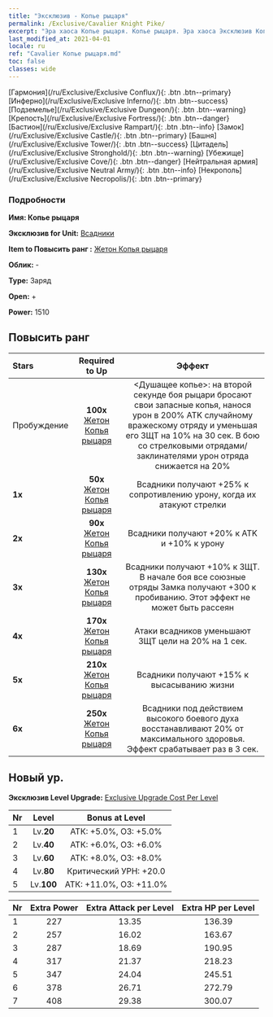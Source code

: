 ```yaml
---
title: "Эксклюзив - Копье рыцаря"
permalink: /Exclusive/Cavalier Knight Pike/
excerpt: "Эра хаоса Копье рыцаря. Копье рыцаря. Эра хаоса Эксклюзив Копье рыцаря. Всадники Эксклюзив."
last_modified_at: 2021-04-01
locale: ru
ref: "Cavalier Копье рыцаря.md"
toc: false
classes: wide
---
```

 [Гармония](/ru/Exclusive/Exclusive Conflux/){: .btn .btn--primary} [Инферно](/ru/Exclusive/Exclusive Inferno/){: .btn .btn--success} [Подземелье](/ru/Exclusive/Exclusive Dungeon/){: .btn .btn--warning} [Крепость](/ru/Exclusive/Exclusive Fortress/){: .btn .btn--danger} [Бастион](/ru/Exclusive/Exclusive Rampart/){: .btn .btn--info} [Замок](/ru/Exclusive/Exclusive Castle/){: .btn .btn--primary} [Башня](/ru/Exclusive/Exclusive Tower/){: .btn .btn--success} [Цитадель](/ru/Exclusive/Exclusive Stronghold/){: .btn .btn--warning} [Убежище](/ru/Exclusive/Exclusive Cove/){: .btn .btn--danger} [Нейтральная армия](/ru/Exclusive/Exclusive Neutral Army/){: .btn .btn--info} [Некрополь](/ru/Exclusive/Exclusive Necropolis/){: .btn .btn--primary} 

### Подробности
 **Имя: Копье рыцаря** 

 **Эксклюзив for Unit:** [Всадники](/ru/units/Cavalier/) 

 **Item to Повысить ранг :** [Жетон Копья рыцаря](/ru/Items/con_916/)

 **Облик:** -

 **Type:** Заряд

 **Open:** +

 **Power:** 1510

## Повысить ранг 

  |     Stars    |  Required to Up | Эффект |
  |:-------------|:---------------:|:---------------:|
  |  Пробуждение  | **100x** [Жетон Копья рыцаря](/ru/Items/con_916/) | <Душащее копье>: на второй секунде боя рыцари бросают свои запасные копья, нанося урон в 200% ATK случайному вражескому отряду и уменьшая его ЗЩТ на 10% на 30 сек. В бою со стрелковыми отрядами/заклинателями урон отряда снижается на 20% |
  | **1x** <i class="fas fa-star"/> | **50x** [Жетон Копья рыцаря](/ru/Items/con_916/) | Всадники получают +25% к сопротивлению урону, когда их атакуют стрелки |
  | **2x** <i class="fas fa-star"/> | **90x** [Жетон Копья рыцаря](/ru/Items/con_916/) | Всадники получают +20% к ATK и +10% к урону |
  | **3x** <i class="fas fa-star"/> | **130x** [Жетон Копья рыцаря](/ru/Items/con_916/) | Всадники получают +10% к ЗЩТ. В начале боя все союзные отряды Замка получают +300 к пробиванию. Этот эффект не может быть рассеян |
  | **4x** <i class="fas fa-star"/> | **170x** [Жетон Копья рыцаря](/ru/Items/con_916/) | Атаки всадников уменьшают ЗЩТ цели на 20% на 1 сек. |
  | **5x** <i class="fas fa-star"/> | **210x** [Жетон Копья рыцаря](/ru/Items/con_916/) | Всадники получают +15% к высасыванию жизни |
  | **6x** <i class="fas fa-star"/> | **250x** [Жетон Копья рыцаря](/ru/Items/con_916/) | Всадники под действием высокого боевого духа восстанавливают 20% от максимального здоровья. Эффект срабатывает раз в 3 сек. |


## Новый ур.
 **Эксклюзив Level Upgrade:** [Exclusive Upgrade Cost Per Level](/Exclusive/ExclusiveUpgradeCostPerLevel/)

  |  Nr  |   Level  | Bonus at Level |
  |:-----|:--------:|:--------------:|
  | 1 | Lv.**20** | АТК: +5.0%, ОЗ: +5.0% |
  | 2 | Lv.**40** | АТК: +6.0%, ОЗ: +6.0% |
  | 3 | Lv.**60** | АТК: +8.0%, ОЗ: +8.0% |
  | 4 | Lv.**80** | Критический УРН: +20.0 |
  | 5 | Lv.**100** | АТК: +11.0%, ОЗ: +11.0% |


  |  Nr  |  Extra Power | Extra Attack per Level | Extra HP per Level |
  |:-----|:--------:|:--------:|:--------:|
  | 1 | 227 | 13.35 | 136.39 |
  | 2 | 257 | 16.02 | 163.67 |
  | 3 | 287 | 18.69 | 190.95 |
  | 4 | 317 | 21.37 | 218.23 |
  | 5 | 347 | 24.04 | 245.51 |
  | 6 | 378 | 26.71 | 272.79 |
  | 7 | 408 | 29.38 | 300.07 |


